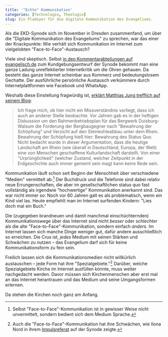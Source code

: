 ```yaml
---
title: '"Echte" Kommunikation'
categories: [Technologie, Theologie]
slug: Ein Pladoyer für die digitale Kommunikation des Evangeliums. 
---
```


Als die EKD-Synode sich im November in Dresden zusammenfand, um über die "Digitale Kommunikation des Evangeliums" zu sprechen, war das einer der Knackpunkte: Wie verhält sich Kommunikation im Internet zum vielgelobten "Face-to-Face"-Austausch?

Viele sind skeptisch. Selbst [in den Kommentarabteilungen auf evangelisch.de](http://aktuell.evangelisch.de/artikel/110375/i-der-digitalen-gesellschaft-veraendert-sich-kommunikation) zum Kundgebungsentwurf der Synode bekommt man eine ganze Ladung unreflektierter Internetkritik um die Ohren gehauen. Da besteht das ganze Internet scheinbar aus Kommerz und bedeutungslosem Gechatte. Der ausführliche persönliche Austausch verkümmere durch Internetplattformen wie Facebook und WhatsApp.

Weshalb diese Einstellung fragwürdig ist, [erklärt Matthias Jung trefflich auf seinem Blog](http://blogmatthiasjung.wordpress.com/2014/11/09/angst-digitalisierung-kirche/):

>Ich frage mich, ob hier nicht ein Missverständnis vorliegt, dass ich auch an anderer Stelle beobachte. Vor Jahren gab es in der heftigen Diskussion um den Rahmenbetriebsplan für das Bergwerk Duisburg-Walsum die Forderung der Bergbaugegner nach "Bewahrung der Schöpfung" und Verzicht auf den Steinkohleabbau unter dem Rhein. Bewahrung der Schöpfung hieß hier: Bewahrung des Status Quo. Nicht bedacht wurde in dieser Argumentation, dass die heutige Landschaft am Rhein (wie überall in Deutschland, Europa, der Welt) eine von Menschen geschaffene Kulturlandschaft darstellt. Von einer "Urprünglichkeit" (welcher Zustand, welcher Zeitpunkt in der Erdgeschichte auch immer gemeint sein mag) kann keine Rede sein. 

Kommunikation läuft schon seit Beginn der Menschheit über verschiedene "Medien" vermittelt ab.[^sprache] Der Buchdruck und die Telefonie sind dabei relativ neue Errungenschaften, die aber im gesellschaftlichen status quo fast vollständig als irgendwie "hochwertige" Kommunikation anerkannt sind. Das war nicht immer so: Noch vor 60 Jahren galt es als problematisch, wenn ein Kind viel las. Heute empfiehlt man im Internet surfenden Kindern: "Lies doch mal ein Buch."

[^sprache]: Selbst "Face-to-Face"-Kommunikation ist in gewisser Weise nicht unvermittelt, sondern bedient sich dem Medium Sprache.

Die (zugegeben brandneuen und damit manchmal einschüchternden) Kommunikationswege über das Internet sind nicht *besser* oder *schlechter* als die alte "Face-to-Face"-Kommunikation, sondern einfach *anders.* Im Internet lassen sich manche Dinge weniger gut, dafür andere ausschließlich so erreichen. Die Crux ist, *jedes* Medium mit seinen Stärken und Schwächen zu nutzen – das Evangelium darf sich für keine Kommunikationsform zu fein sein.

Freilich lassen sich die Kommunikationsmedien nicht willkürlich austauschen – jede Form hat ihre "Spezialgebiete."[^Nord] Darüber, welche Spezialgebiete Kirche im Internet ausfüllen könnte, muss weiter nachgedacht werden. Davor müssen sich Kirchenmenschen aber erst mal an das Internet herantrauen und das Medium und seine Umgangsformen erlernen.

Da stehen die Kirchen noch ganz am Anfang.

[^Nord]: Auch die "Face-to-Face"-Kommunikation hat ihre Schwächen, wie Ilona Nord in ihrem [Impulsreferat](http://velkd.de/downloads/141107_Impulsreferat_Ilona_Nord.pdf) auf der Synode zeigte.